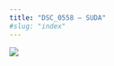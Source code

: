 ```yaml
---
title: "DSC_0558 – SUDA"
#slug: "index"
---
```


[![](/wp-content/2015/05/DSC_0558-300x201.jpg)](/wp-content/2015/05/DSC_0558.jpg)